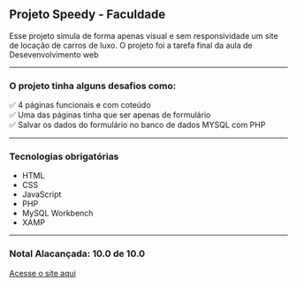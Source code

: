 ## Projeto Speedy - Faculdade
Esse projeto simula de forma apenas visual e sem responsividade um site de locação de carros de luxo.
O projeto foi a tarefa final da aula de Desevenvolvimento web
<hr>

### O projeto tinha alguns desafios como:
✅ 4 páginas funcionais e com coteúdo
<br>
✅ Uma das páginas tinha que ser apenas de formulário
<br>
✅ Salvar os dados do formulário no banco de dados MYSQL com PHP
<hr>

### Tecnologias obrigatórias
- HTML
- CSS
- JavaScript
- PHP
- MySQL Workbench
- XAMP
<hr>

### Notal Alacançada: 10.0 de 10.0

<a href="">Acesse o site aqui</a>





  

